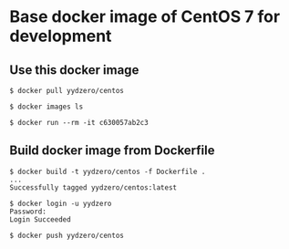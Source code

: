 # Base docker image of CentOS 7 for development

## Use this docker image

    $ docker pull yydzero/centos

    $ docker images ls

    $ docker run --rm -it c630057ab2c3

## Build docker image from Dockerfile

    $ docker build -t yydzero/centos -f Dockerfile .
    ...
    Successfully tagged yydzero/centos:latest

    $ docker login -u yydzero
    Password:
    Login Succeeded

    $ docker push yydzero/centos
